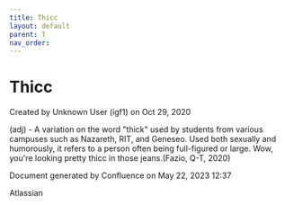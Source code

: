 ```yaml
---
title: Thicc
layout: default
parent: T
nav_order:
---
```


# Thicc

Created by  Unknown User (igf1) on Oct 29, 2020

(adj) - A variation on the word &quot;thick&quot; used by students from various campuses such as Nazareth, RIT, and Geneseo. Used both sexually and humorously, it refers to a person often being full-figured or large. Wow, you're looking pretty thicc in those jeans.(Fazio, Q-T, 2020)

Document generated by Confluence on May 22, 2023 12:37

Atlassian
